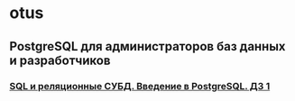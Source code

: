 # otus
## PostgreSQL для администраторов баз данных и разработчиков

### [SQL и реляционные СУБД. Введение в PostgreSQL. ДЗ 1](https://github.com/korobkin-s/otus/blob/e485e0402b5bae21517f02e5d5240181d1ee814b/dz_1.md)
